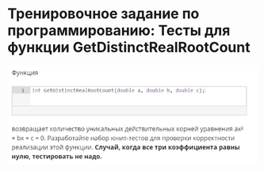 # Тренировочное задание по программированию: Тесты для функции GetDistinctRealRootCount
![image](./../../assets/066.jpg)
